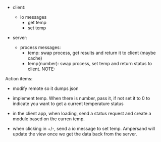 - client:
  - io messages
    + get temp
    + set temp

- server:
  - process messages:
    + temp: swap process, get results and return it to client (maybe cache)
    + temp(number): swap process, set temp and return status to client.
    NOTE:

Action items:

- modify remote so it dumps json
- implement temp. When there is number, pass it, if not set it to 0 to indicate
  you want to get a current temperature status

- in the client app, when loading, send a status request and create a module based
  on the curren temp.
- when clicking in +/-, send a io message to set temp. Ampersand will update the
  view once we get the data back from the server.
